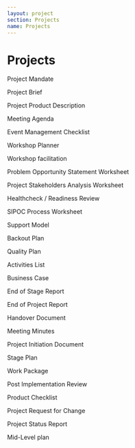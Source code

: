 ```yaml
---
layout: project
section: Projects
name: Projects
---
```


# Projects
Project Mandate

Project Brief

Project Product Description

Meeting Agenda

Event Management Checklist

Workshop Planner

Workshop facilitation

Problem Opportunity Statement Worksheet

Project Stakeholders Analysis Worksheet

Healthcheck / Readiness Review

SIPOC Process Worksheet

Support Model

Backout Plan

Quality Plan

Activities List

Business Case

End of Stage Report

End of Project Report

Handover Document

Meeting Minutes

Project Initiation Document

Stage Plan

Work Package

Post Implementation Review

Product Checklist

Project Request for Change

Project Status Report

Mid-Level plan
